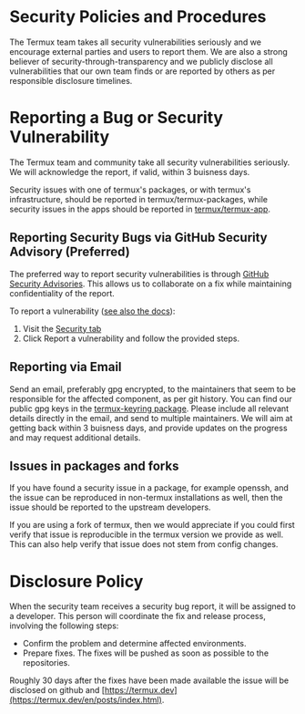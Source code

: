 # Security Policies and Procedures

The Termux team takes all security vulnerabilities seriously and we encourage external parties and users to report them. We are also a strong believer of security-through-transparency and we publicly disclose all vulnerabilities that our own team finds or are reported by others as per responsible disclosure timelines.

# Reporting a Bug or Security Vulnerability

The Termux team and community take all security vulnerabilities seriously. We will acknowledge the report, if valid, within 3 buisness days.

Security issues with one of termux's packages, or with termux's infrastructure, should be reported in termux/termux-packages, while security issues in the apps should be reported in [termux/termux-app](https://github.com/termux/termux-app).

## Reporting Security Bugs via GitHub Security Advisory (Preferred)

The preferred way to report security vulnerabilities is through [GitHub Security Advisories](https://github.com/advisories). This allows us to collaborate on a fix while maintaining confidentiality of the report.

To report a vulnerability ([see also the docs](https://docs.github.com/en/code-security/security-advisories/guidance-on-reporting-and-writing-information-about-vulnerabilities/privately-reporting-a-security-vulnerability)):

1. Visit the [Security tab](https://github.com/termux/termux-packages/security)
2. Click Report a vulnerability and follow the provided steps.

## Reporting via Email

Send an email, preferably gpg encrypted, to the maintainers that seem to be responsible for the affected component, as per git history. You can find our public gpg keys in the [termux-keyring package](https://github.com/termux/termux-packages/tree/master/packages/termux-keyring). Please include all relevant details directly in the email, and send to multiple maintainers. We will aim at getting back within 3 buisness days, and provide updates on the progress and may request additional details.

## Issues in packages and forks

If you have found a security issue in a package, for example openssh, and the issue can be reproduced in non-termux installations as well, then the issue should be reported to the upstream developers.

If you are using a fork of termux, then we would appreciate if you could first verify that issue is reproducible in the termux version we provide as well. This can also help verify that issue does not stem from config changes.

# Disclosure Policy

When the security team receives a security bug report, it will be assigned to a developer. This person will coordinate the fix and release process, involving the following steps:

* Confirm the problem and determine affected environments.
* Prepare fixes. The fixes will be pushed as soon as possible to the repositories.

Roughly 30 days after the fixes have been made available the issue will be disclosed on github and [https://termux.dev](https://termux.dev/en/posts/index.html).

